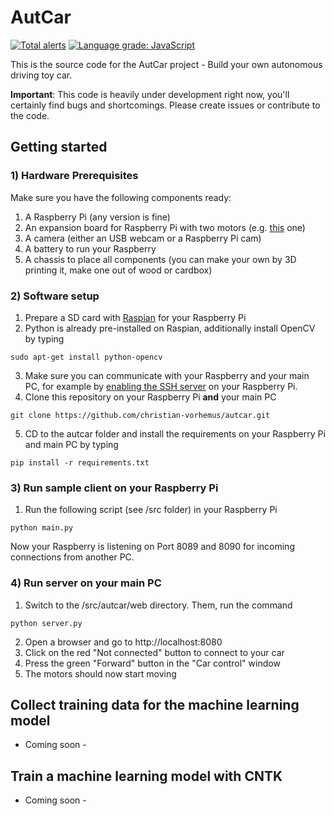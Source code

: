 # AutCar
[![Total alerts](https://img.shields.io/lgtm/alerts/g/christian-vorhemus/autcar.svg?logo=lgtm&logoWidth=18)](https://lgtm.com/projects/g/christian-vorhemus/autcar/alerts/)
[![Language grade: JavaScript](https://img.shields.io/lgtm/grade/javascript/g/christian-vorhemus/autcar.svg?logo=lgtm&logoWidth=18)](https://lgtm.com/projects/g/christian-vorhemus/autcar/context:javascript)

This is the source code for the AutCar project - Build your own autonomous driving toy car.

**Important**: This code is heavily under development right now, you'll certainly find bugs and shortcomings. Please create issues or contribute to the code.


## Getting started

### 1) Hardware Prerequisites

Make sure you have the following components ready:
1) A Raspberry Pi (any version is fine)
2) An expansion board for Raspberry Pi with two motors (e.g. [this](https://www.conrad.at/de/raspberry-pi-erweiterungs-platine-rb-moto2-raspberry-pi-raspberry-pi-a-b-b-1274197.html?ef_id=CjwKCAiA7vTiBRAqEiwA4NTO691Q8BTeqVSsY1307ua5BOyQi7aVhCghTbuAEv_ywCLANwHPqgztlBoC1lQQAvD_BwE:G:s&gclid=CjwKCAiA7vTiBRAqEiwA4NTO691Q8BTeqVSsY1307ua5BOyQi7aVhCghTbuAEv_ywCLANwHPqgztlBoC1lQQAvD_BwE) one)
3) A camera (either an USB webcam or a Raspberry Pi cam)
4) A battery to run your Raspberry
5) A chassis to place all components (you can make your own by 3D printing it, make one out of wood or cardbox)

### 2) Software setup

1) Prepare a SD card with [Raspian](https://www.raspberrypi.org/downloads/) for your Raspberry Pi
2) Python is already pre-installed on Raspian, additionally install OpenCV by typing
```
sudo apt-get install python-opencv
```
3) Make sure you can communicate with your Raspberry and your main PC, for example by [enabling the SSH server](http://raspberrypiguide.de/howtos/ssh-zugriff-unter-raspbian-einrichten/) on your Raspberry Pi.
4) Clone this repository on your Raspberry Pi **and** your main PC
```
git clone https://github.com/christian-vorhemus/autcar.git
```
5) CD to the autcar folder and install the requirements on your Raspberry Pi and main PC by typing
```
pip install -r requirements.txt
```

### 3) Run sample client on your Raspberry Pi
1) Run the following script (see /src folder) in your Raspberry Pi
```
python main.py
```
Now your Raspberry is listening on Port 8089 and 8090 for incoming connections from another PC.

### 4) Run server on your main PC
1) Switch to the /src/autcar/web directory. Them, run the command
```
python server.py
```
2) Open a browser and go to http://localhost:8080
3) Click on the red "Not connected" button to connect to your car
4) Press the green "Forward" button in the "Car control" window
5) The motors should now start moving

## Collect training data for the machine learning model
- Coming soon -

## Train a machine learning model with CNTK
- Coming soon -
